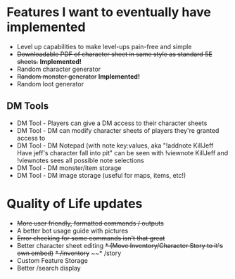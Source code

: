 # Features I want to eventually have implemented
* Level up capabilities to make level-ups pain-free and simple
* ~~Downloadable PDF of character sheet in same style as standard 5E sheets.~~ **Implemented!**
* Random character generator
* ~~Random monster generator~~ **Implemented!**
* Random loot generator

## DM Tools 
* DM Tool - Players can give a DM access to their character sheets
* DM Tool - DM can modify character sheets of players they're granted access to
* DM Tool - DM Notepad (with note key:values, aka "!addnote KillJeff Have jeff's character fall into pit" can be seen with !viewnote KillJeff and !viewnotes sees all possible note selections
* DM Tool - DM monster/item storage
* DM Tool - DM image storage (useful for maps, items, etc!)

# Quality of Life updates
* ~~More user friendly, formatted commands / outputs~~
* A better bot usage guide with pictures
* ~~Error checking for some commands isn't that great~~
* Better character sheet editing 
~~* (Move Inventory/Character Story to it's own embed)~~
~~* /inventory~~
~~* /story
* Custom Feature Storage
* Better /search display
